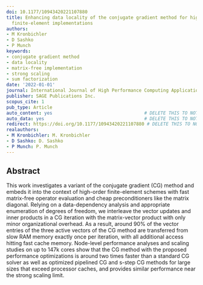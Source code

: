 ```yaml
---
doi: 10.1177/10943420221107880
title: Enhancing data locality of the conjugate gradient method for high-order matrix-free
  finite-element implementations
authors:
- M Kronbichler
- D Sashko
- P Munch
keywords:
- conjugate gradient method
- data locality
- matrix-free implementation
- strong scaling
- sum factorization
date: '2022-01-01'
journal: International Journal of High Performance Computing Applications
publisher: SAGE Publications Inc.
scopus_cite: 1
pub_type: Article
auto_content: yes                                  # DELETE THIS TO NOT AUTO GENERATE CONTENT
auto_data: yes                                     # DELETE THIS TO NOT AUTO GENERATE METADATA
redirect: https://doi.org/10.1177/10943420221107880 # DELETE THIS TO NOT REDIRECT
realauthors:
- M Kronbichler: M. Kronbichler
- D Sashko: D. Sashko
- P Munch: P. Munch
---
```



## Abstract
This work investigates a variant of the conjugate gradient (CG) method and embeds it into the context of high-order finite-element schemes with fast matrix-free operator evaluation and cheap preconditioners like the matrix diagonal. Relying on a data-dependency analysis and appropriate enumeration of degrees of freedom, we interleave the vector updates and inner products in a CG iteration with the matrix-vector product with only minor organizational overhead. As a result, around 90% of the vector entries of the three active vectors of the CG method are transferred from slow RAM memory exactly once per iteration, with all additional access hitting fast cache memory. Node-level performance analyses and scaling studies on up to 147k cores show that the CG method with the proposed performance optimizations is around two times faster than a standard CG solver as well as optimized pipelined CG and s-step CG methods for large sizes that exceed processor caches, and provides similar performance near the strong scaling limit.
